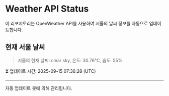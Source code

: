 
# Weather API Status

이 리포지토리는 OpenWeather API를 사용하여 서울의 날씨 정보를 자동으로 업데이트합니다.

## 현재 서울 날씨
> 서울의 현재 날씨: clear sky, 온도: 30.76°C, 습도: 55%

⏳ 업데이트 시간: 2025-09-15 07:36:28 (UTC)

---
자동 업데이트 봇에 의해 관리됩니다.
